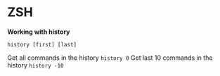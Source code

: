 # ZSH

**Working with history**

`history [first] [last]`

Get all commands in the history `history 0`
Get last 10 commands in the history `history -10`